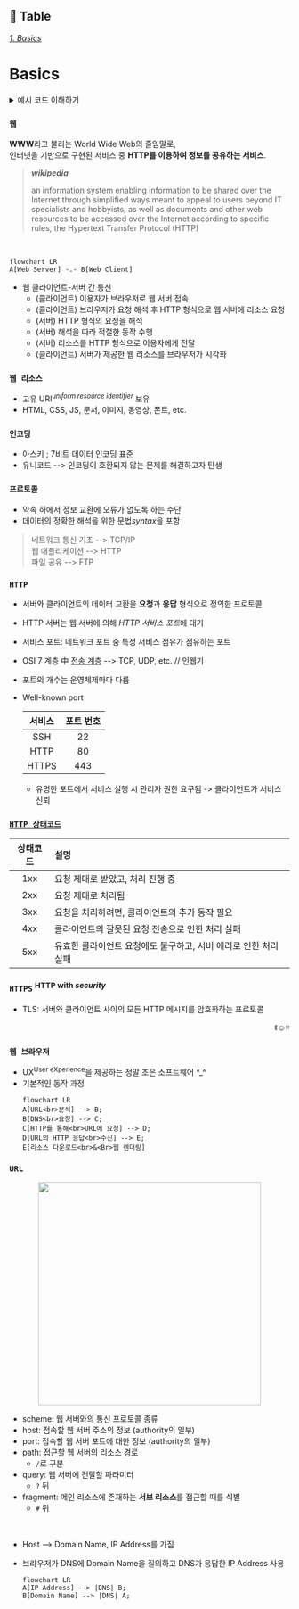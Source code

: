 ## 📝 Table <br>
[*1. Basics*](#basics)


# Basics

<details>
<summary>예시 코드 이해하기</summary>
<div markdown="1">
<br>

<code>👾 "Welcome Hackers :)" 가 출력되는 입력값 찾아보기</code>
```solve_me.c
#include <stdio.h>
#include <stdlib.h>
#include <string.h>
int main() {
  int sz = 0x30;
  char *buf = (char *)malloc(sizeof(char) * sz); //메모리 할당
  puts("Hello World!");
  printf("Education + Hack = ? ");
  fgets(buf, sz, stdin);
  if (!strncmp(buf, "DreamHack", 9))
    printf("Welcome Hackers :)\n");
  else
    printf("No No :(\n");
  return 0;
}
```
* ```malloc 함수```<sup>memory allocation</sup>: 요청한 크기의 메모리를 동적으로 할당하여 리턴
  * ```#include <stdlib.h>``` 헤더파일 명령어 필요
  * C언어는!!! 동적으로 size를 결정할 때 malloc 함수가 꼭 필요함!
  * void형 포인터를 리턴하기 때문에 데이터 타입의 종류는 알 수 없음<br>
    --> void 포인터를 반환하고 변환하여 사용할 수 있음
* ```메모리를 동적 할당한다```: 런타임 도중 사용할 메모리 공간을 할당
  * 메모리는 힙 영역에 생성됨 cf) 정적 메모리 할당<sup>데이터, 스택 영역</sup>: 컴파일 타임에 메모리 크기 결정
* ```strncmp 함수```: 두 문자열을 비교하여 같으면 0, 다르면 음수or양수 리턴
  * **strncmp(str1, str2, n)**
    * 맨 앞 두 매개변수 --> 비교할 두 문자열
    * 세 번째 매개변수 n --> 비교할 문자열 길이
    * n > 0이어야하며, 두 문자열 중 더 적은 것을 기준으로 비교
  * ```#include <string.h>``` 헤더파일 명령어 필요

```solve_me.py
#!/usr/bin/python3
quiz = [116, 66, 85, 81, 93, 120, 81, 83, 91]
for i in range(len(quiz)):
    quiz[i] ^= 0x30
quiz = ''.join([chr(_) for _ in quiz])
answer = input()
if answer == quiz:
    print("Welcome Hackers :)")
else:
    print("No No :/")
```
 
</details>

### ```웹```
**WWW**라고 불리는 World Wide Web의 줄임말로,<br>인터넷을 기반으로 구현된 서비스 중 **HTTP를 이용하여 정보를 공유하는 서비스**.
> <b><i>wikipedia</i></b><br>
>
> an information system enabling information to be shared over the Internet through simplified ways meant to appeal to users beyond IT specialists and hobbyists, as well as documents and other web resources to be accessed over the Internet according to specific rules, the Hypertext Transfer Protocol (HTTP)
<br>

```mermaid
flowchart LR
A[Web Server] -.- B[Web Client]
```
* 웹 클라이언트-서버 간 통신
  * (클라이언트) 이용자가 브라우저로 웹 서버 접속
  * (클라이언트) 브라우저가 요청 해석 후 HTTP 형식으로 웹 서버에 리소스 요청
  * (서버) HTTP 형식의 요청을 해석
  * (서버) 해석을 따라 적절한 동작 수행
  * (서버) 리소스를 HTTP 형식으로 이용자에게 전달
  * (클라이언트) 서버가 제공한 웹 리소스를 브라우저가 시각화

### ```웹 리소스```
* 고유 URI<sup><i>uniform resource identifier</i></sup> 보유
* HTML, CSS, JS, 문서, 이미지, 동영상, 폰트, etc.

### ```인코딩```
* 아스키 ; 7비트 데이터 인코딩 표준
* 유니코드 --> 인코딩이 호환되지 않는 문제를 해결하고자 탄생

### ```프로토콜```
* 약속 하에서 정보 교환에 오류가 없도록 하는 수단
* 데이터의 정확한 해석을 위한 문법*syntax*을 포함
> 네트워크 통신 기초 --> TCP/IP<br>
> 웹 애플리케이션 --> HTTP<br>
> 파일 공유 --> FTP

### ```HTTP```
* 서버와 클라이언트의 데이터 교환을 **요청**과 **응답** 형식으로 정의한 프로토콜
* HTTP 서버는 웹 서버에 의해 *HTTP 서비스 포트*에 대기
* 서비스 포트: 네트워크 포트 중 특정 서비스 점유가 점유하는 포트
* OSI 7 계층 中 [전송 계층](https://ko.wikipedia.org/wiki/%EC%A0%84%EC%86%A1_%EA%B3%84%EC%B8%B5) --> TCP, UDP, etc. // 인웹기
* 포트의 개수는 운영체제마다 다름
* Well-known port
  
  |서비스|포트 번호|
  |:---:|:---:|
  |SSH|22|
  |HTTP|80|
  |HTTPS|443|
  * 유명한 포트에서 서비스 실행 시 관리자 권한 요구됨 -> 클라이언트가 서비스 신뢰

### [```HTTP 상태코드```](https://www.rfc-editor.org/rfc/rfc2616.html#section-6)
|상태코드|설명|
|:---:|:---|
|1xx|요청 제대로 받았고, 처리 진행 중|
|2xx|요청 제대로 처리됨|
|3xx|요청을 처리하려면, 클라이언트의 추가 동작 필요|
|4xx|클라이언트의 잘못된 요청 전송으로 인한 처리 실패|
|5xx|유효한 클라이언트 요청에도 불구하고, 서버 에러로 인한 처리 실패|

### ```HTTPS``` <sup>HTTP with *security*</sup>
* TLS: 서버와 클라이언트 사이의 모든 HTTP 메시지를 암호화하는 프로토콜

<p align="right">ꉂ☺ᵎᵎᵎ</p>

### ```웹 브라우저```
* UX<sup>User eXperience</sup>을 제공하는 정말 조은 소프트웨어 ^_^
* 기본적인 동작 과정
  ```mermaid
  flowchart LR
  A[URL<br>분석] --> B;
  B[DNS<br>요청] --> C;
  C[HTTP를 통해<br>URL에 요청] --> D;
  D[URL의 HTTP 응답<br>수신] --> E;
  E[리소스 다운로드<br>&<Br>웹 렌더링]
  ```

### ```URL```
<p align="center"><img src="https://github.com/redzzzi/Dreamhack23fall/assets/127263392/f9dc7964-3bb1-451c-9136-4b7254abd6ce" width="400px"></p>

* scheme: 웹 서버와의 통신 프로토콜 종류
* host: 접속할 웹 서버 주소의 정보 (authority의 일부)
* port: 접속할 웹 서버 포트에 대한 정보 (authority의 일부)
* path: 접근할 웹 서버의 리소스 경로
  * ```/```로 구분
* query: 웹 서버에 전달할 파라미터
  * ```?``` 뒤
* fragment: 메인 리소스에 존재하는 **서브 리소스**를 접근할 때를 식별
  * ```#``` 뒤
<br>

* Host --> Domain Name, IP Address를 가짐
* 브라우저가 DNS에 Domain Name을 질의하고 DNS가 응답한 IP Address 사용

  ```mermaid
  flowchart LR
  A[IP Address] --> |DNS| B;
  B[Domain Name] --> |DNS| A;
  ```

### 



  
